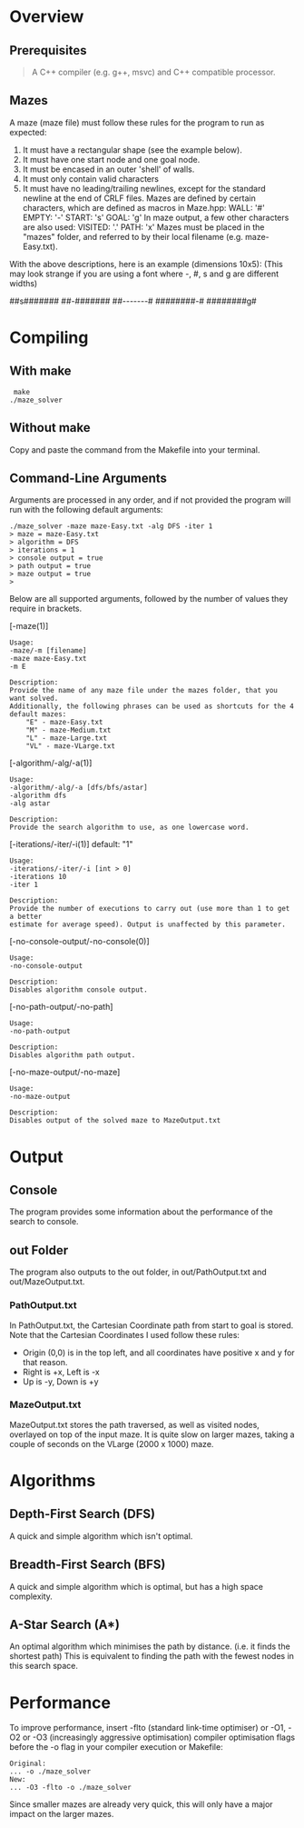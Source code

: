 
# Overview

## Prerequisites
>A C++ compiler (e.g. g++, msvc) and C++ compatible processor.

## Mazes
A maze (maze file) must follow these rules for the program to run as expected:
1. It must have a rectangular shape (see the example below).
2. It must have one start node and one goal node.
3. It must be encased in an outer 'shell' of walls.
4. It must only contain valid characters
5. It must have no leading/trailing newlines, except for the standard newline at the end of CRLF files.
Mazes are defined by certain characters, which are defined as macros in Maze.hpp:
	WALL: '#' 
	EMPTY: '-'
	START: 's'
	GOAL: 'g'
In maze output, a few other characters are also used:
	VISITED: '.'
	PATH: 'x'
Mazes must be placed in the "mazes" folder, and referred to by their local filename (e.g. maze-Easy.txt).

With the above descriptions, here is an example (dimensions 10x5):
(This may look strange if you are using a font where -, #, s and g are different widths)

##s#######
##-#######
##-------#
########-#
########g#

# Compiling

## With make
	 make
	./maze_solver

## Without make
Copy and paste the command from the Makefile into your terminal.

## Command-Line Arguments
Arguments are processed in any order, and if not provided the program will run
with the following default arguments:

	./maze_solver -maze maze-Easy.txt -alg DFS -iter 1
	> maze = maze-Easy.txt
	> algorithm = DFS
	> iterations = 1
	> console output = true
	> path output = true
	> maze output = true
	> 

Below are all supported arguments, followed by the number of values they require
in brackets.

[-maze(1)]

	Usage:
	-maze/-m [filename]
	-maze maze-Easy.txt
	-m E

	Description:
	Provide the name of any maze file under the mazes folder, that you want solved.
	Additionally, the following phrases can be used as shortcuts for the 4 default mazes:
		"E" - maze-Easy.txt
	    "M" - maze-Medium.txt
	    "L" - maze-Large.txt
	    "VL" - maze-VLarge.txt

[-algorithm/-alg/-a(1)]

	Usage:
	-algorithm/-alg/-a [dfs/bfs/astar]
	-algorithm dfs
	-alg astar

	Description:
	Provide the search algorithm to use, as one lowercase word.

[-iterations/-iter/-i(1)] default: "1"

	Usage:
	-iterations/-iter/-i [int > 0]
	-iterations 10
	-iter 1

	Description:
	Provide the number of executions to carry out (use more than 1 to get a better
	estimate for average speed). Output is unaffected by this parameter.

[-no-console-output/-no-console(0)]

	Usage:
	-no-console-output

	Description:
	Disables algorithm console output.

[-no-path-output/-no-path]

	Usage:
	-no-path-output

	Description:
	Disables algorithm path output.

[-no-maze-output/-no-maze]

	Usage:
	-no-maze-output

	Description:
	Disables output of the solved maze to MazeOutput.txt


# Output

## Console
The program provides some information about the performance of the search to console.

## out Folder
The program also outputs to the out folder, in out/PathOutput.txt and out/MazeOutput.txt.

### PathOutput.txt
In PathOutput.txt, the Cartesian Coordinate path from start to goal is stored.
Note that the Cartesian Coordinates I used follow these rules:
- Origin (0,0) is in the top left, and all coordinates have positive x and y for that reason.
- Right is +x, Left is -x
- Up is -y, Down is +y

### MazeOutput.txt
MazeOutput.txt stores the path traversed, as well as visited nodes, overlayed on top of the
input maze.
It is quite slow on larger mazes, taking a couple of seconds on the VLarge (2000 x 1000) maze.

# Algorithms

## Depth-First Search (DFS)
A quick and simple algorithm which isn't optimal.

## Breadth-First Search (BFS)
A quick and simple algorithm which is optimal, but has a high space complexity.

## A-Star Search (A*)
An optimal algorithm which minimises the path by distance. (i.e. it finds the shortest path)
This is equivalent to finding the path with the fewest nodes in this search space.

# Performance
To improve performance, insert -flto (standard link-time optimiser) or -O1, -O2 or -O3 (increasingly aggressive optimisation) compiler optimisation flags before the -o flag in your compiler execution or Makefile:

	Original:
	... -o ./maze_solver
	New:
	... -O3 -flto -o ./maze_solver

Since smaller mazes are already very quick, this will only have a major impact on the larger mazes.